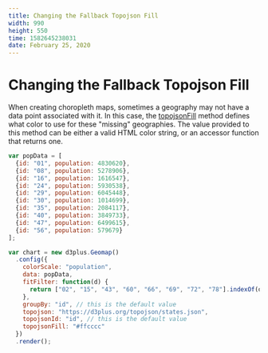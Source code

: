 ```yaml
---
title: Changing the Fallback Topojson Fill
width: 990
height: 550
time: 1582645238031
date: February 25, 2020
---
```


[height]: 550

# Changing the Fallback Topojson Fill

When creating choropleth maps, sometimes a geography may not have a data point associated with it. In this case, the [topojsonFill](https://d3plus.org/docs/#Geomap.topojsonFill) method defines what color to use for these "missing" geographies. The value provided to this method can be either a valid HTML color string, or an accessor function that returns one.

```js
var popData = [
  {id: "01", population: 4830620},
  {id: "08", population: 5278906},
  {id: "16", population: 1616547},
  {id: "24", population: 5930538},
  {id: "29", population: 6045448},
  {id: "30", population: 1014699},
  {id: "35", population: 2084117},
  {id: "40", population: 3849733},
  {id: "47", population: 6499615},
  {id: "56", population: 579679}
];

var chart = new d3plus.Geomap()
  .config({
    colorScale: "population",
    data: popData,
    fitFilter: function(d) {
      return ["02", "15", "43", "60", "66", "69", "72", "78"].indexOf(d.id) < 0;
    },
    groupBy: "id", // this is the default value
    topojson: "https://d3plus.org/topojson/states.json",
    topojsonId: "id", // this is the default value
    topojsonFill: "#ffcccc"
  })
  .render();
```
